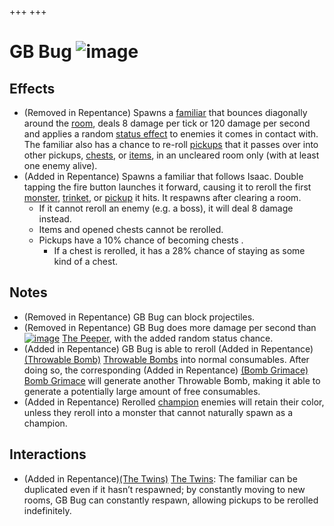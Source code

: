 +++
+++

 # GB Bug ![image](/image/GB_Bug.png) 

Effects
---------


* (Removed in Repentance) Spawns a [familiar](/wiki/Familiar "Familiar") that bounces diagonally around the [room](/wiki/Rooms "Rooms"), deals 8 damage per tick or 120 damage per second and applies a random [status effect](/wiki/Status_Effects "Status Effects") to enemies it comes in contact with. The familiar also has a chance to re-roll [pickups](/wiki/Pickups "Pickups") that it passes over into other pickups, [chests](/wiki/Chests "Chests"), or [items](/wiki/Items "Items"), in an uncleared room only (with at least one enemy alive).
* (Added in Repentance) Spawns a familiar that follows Isaac. Double tapping the fire button launches it forward, causing it to reroll the first [monster](/wiki/Monster "Monster"), [trinket](/wiki/Trinkets "Trinkets"), or [pickup](/wiki/Pickup "Pickup") it hits. It respawns after clearing a room.
	+ If it cannot reroll an enemy (e.g. a boss), it will deal 8 damage instead.
	+ Items and opened chests cannot be rerolled.
	+ Pickups have a 10% chance of becoming chests .
		- If a chest is rerolled, it has a 28% chance of staying as some kind of a chest.


Notes
-------


* (Removed in Repentance) GB Bug can block projectiles.
* (Removed in Repentance) GB Bug does more damage per second than [![image](/image/The_Peeper.png)](/wiki/The_Peeper "The Peeper") [The Peeper](/wiki/The_Peeper "The Peeper"), with the added random status chance.
* (Added in Repentance) GB Bug is able to reroll (Added in Repentance) [(Throwable Bomb)](/wiki/Throwable_Bomb "Throwable Bomb") [Throwable Bombs](/wiki/Throwable_Bomb "Throwable Bomb") into normal consumables. After doing so, the corresponding (Added in Repentance) [(Bomb Grimace)](/wiki/Stone_Grimace#Bomb_Grimace "Bomb Grimace") [Bomb Grimace](/wiki/Stone_Grimace#Bomb_Grimace "Stone Grimace") will generate another Throwable Bomb, making it able to generate a potentially large amount of free consumables.
* (Added in Repentance) Rerolled [champion](/wiki/Champion "Champion") enemies will retain their color, unless they reroll into a monster that cannot naturally spawn as a champion.


Interactions
--------------


* (Added in Repentance)[(The Twins)](/wiki/The_Twins "The Twins") [The Twins](/wiki/The_Twins "The Twins"): The familiar can be duplicated even if it hasn’t respawned; by constantly moving to new rooms, GB Bug can constantly respawn, allowing pickups to be rerolled indefinitely.


